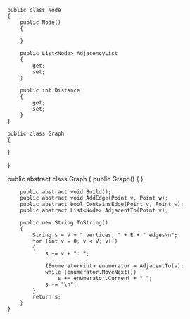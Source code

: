     public class Node
    {
        public Node()
        {

        }

        public List<Node> AdjacencyList
        {
            get;
            set;
        }

        public int Distance
        {
            get;
            set;
        }
    }

    public class Graph
    {

    }
}









   public abstract class Graph
    {
        public Graph()
        { }

        public abstract void Build();
        public abstract void AddEdge(Point v, Point w);
        public abstract bool ContainsEdge(Point v, Point w);
        public abstract List<Node> AdjacentTo(Point v);
        
        public new String ToString()
        {
            String s = V + " vertices, " + E + " edges\n";
            for (int v = 0; v < V; v++)
            {
                s += v + ": ";
                
                IEnumerator<int> enumerator = AdjacentTo(v);
                while (enumerator.MoveNext())
                    s += enumerator.Current + " ";
                s += "\n";
            }
            return s;
        }
    }
